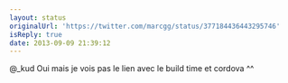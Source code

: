 ```yaml
---
layout: status
originalUrl: 'https://twitter.com/marcgg/status/377184436443295746'
isReply: true
date: 2013-09-09 21:39:12
---
```


@_kud Oui mais je vois pas le lien avec le build time et cordova ^^
